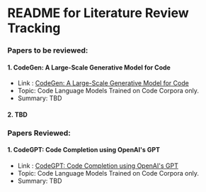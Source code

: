# README for Literature Review Tracking

### Papers to be reviewed:
#### 1. CodeGen: A Large-Scale Generative Model for Code
- Link : [CodeGen: A Large-Scale Generative Model for Code](https://arxiv.org/pdf/2007.15651.pdf)
- Topic: Code Language Models Trained on Code Corpora only.
- Summary: TBD
#### 2. TBD

### Papers Reviewed:
#### 1. CodeGPT: Code Completion using OpenAI's GPT
- Link : [CodeGPT: Code Completion using OpenAI's GPT](https://arxiv.org/pdf/2002.08155.pdf)
- Topic: Code Language Models Trained on Code Corpora only.
- Summary: TBD
